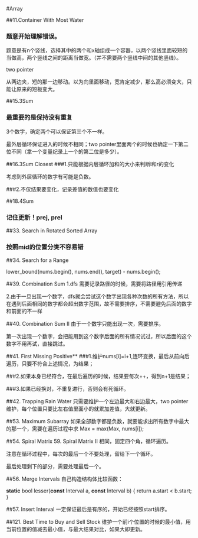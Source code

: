 #Array

##11.Container With Most Water
### 题意开始理解错误。
题意是有n个竖线，选择其中的两个和x轴组成一个容器，以两个竖线里面较短的当做高，两个竖线之间的距离当做宽。（并不需要两个竖线中间的其他竖线）。

two pointer

从两边夹，短的那一边移动。以为向里面移动，宽肯定减少，那么高必须变大，只能让原来的短板变大。

##15.3Sum
### 最重要的是保持没有重复
3个数字，确定两个可以保证第三个不一样。

最外层循环保证进入的时候不相同；two pointer里面两个的时候也确定一下第二位不同（拿一个变量纪录上一个的第二位是多少）。

##16.3Sum Closest
###1.只能根据内层循环加和的大小来判断l和r的变化

考虑到外层循环的数字有可能是负数。

###2.不仅结果要变化，记录差值的数值也要变化

##18.4Sum
### 记住更新！prej, prel

##33. Search in Rotated Sorted Array
### 按照mid的位置分类不容易错

##34. Search for a Range

lower_bound(nums.begin(), nums.end(), target) - nums.begin();

##39. Combination Sum
1.dfs 需要记录路径的时候，需要将路径用引用传递

2.由于一旦出现一个数字，dfs就会尝试这个数字出现各种次数的所有方法，所以在遇到后面相同的数字都会超出数字范围，故不需要排序，不需要避免后面的数字和前面的不一样

##40. Combination Sum II
由于一个数字只能出现一次，需要排序。

第一次出现一个数字，会把能用到这个数字后面的所有情况试过，所以后面的这个数字不用再试，直接跳过。

##41. First Missing Positive**
###1.维护nums[i]=i+1,连环变换，最后从前向后遍历，只要不符合上述情况，为结果；

###2.如果本身已经符合，在最后遍历的时候，结果要每次++，得到n+1是结果；

###3.如果已经换对，不重复进行，否则会有死循环。

##42. Trapping Rain Water
只需要维护一个左边最大和右边最大，two pointer维护，每个位置只要比左右值里面小的就累加差值，大就更新。

##53. Maximum Subarray
如果全部数字都是负数，就要能求出所有数字中最大的那一个，需要在遍历过程中求 Max = max(Max, nums[i]);

##54. Spiral Matrix 59. Spiral Matrix II
相同，固定四个角，循环遍历。

注意在循环过程中，每次的最后一个不要处理，留给下一个循环。

最后处理剩下的部分，需要处理最后一个。

##56. Merge Intervals
自己构造结构体比较函数：

**static** bool lesser(**const** Interval a, **const** Interval b) {
        return a.start < b.start;
    }

##57. Insert Interval
一定保证最后是有序的，开始已经按照start排序。


##121. Best Time to Buy and Sell Stock
维护一个前i个位置的时候的最小值，用当前位置的值减去最小值，与最大结果对比，如果大即更新。

